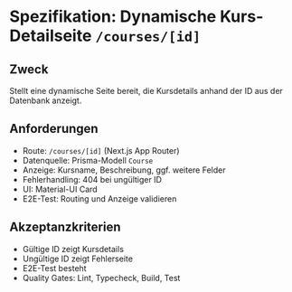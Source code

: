 # Spezifikation: Dynamische Kurs-Detailseite `/courses/[id]`

## Zweck

Stellt eine dynamische Seite bereit, die Kursdetails anhand der ID aus der Datenbank anzeigt.

## Anforderungen

- Route: `/courses/[id]` (Next.js App Router)
- Datenquelle: Prisma-Modell `Course`
- Anzeige: Kursname, Beschreibung, ggf. weitere Felder
- Fehlerhandling: 404 bei ungültiger ID
- UI: Material-UI Card
- E2E-Test: Routing und Anzeige validieren

## Akzeptanzkriterien

- Gültige ID zeigt Kursdetails
- Ungültige ID zeigt Fehlerseite
- E2E-Test besteht
- Quality Gates: Lint, Typecheck, Build, Test
